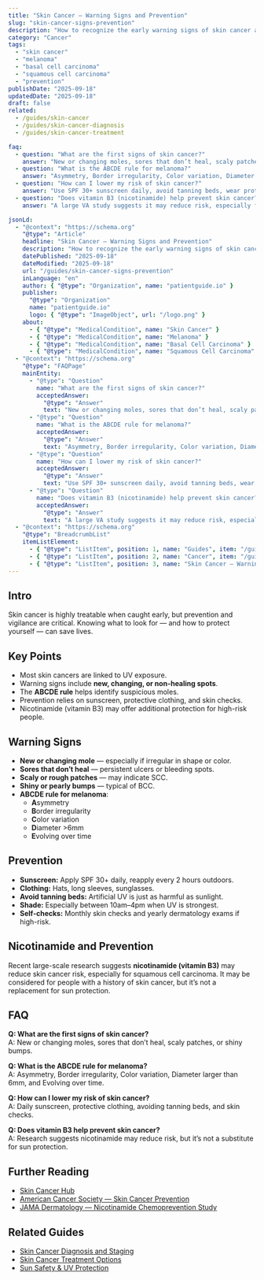```yaml
---
title: "Skin Cancer — Warning Signs and Prevention"
slug: "skin-cancer-signs-prevention"
description: "How to recognize the early warning signs of skin cancer and steps you can take to lower your risk."
category: "Cancer"
tags:
  - "skin cancer"
  - "melanoma"
  - "basal cell carcinoma"
  - "squamous cell carcinoma"
  - "prevention"
publishDate: "2025-09-18"
updatedDate: "2025-09-18"
draft: false
related:
  - /guides/skin-cancer
  - /guides/skin-cancer-diagnosis
  - /guides/skin-cancer-treatment

faq:
  - question: "What are the first signs of skin cancer?"
    answer: "New or changing moles, sores that don’t heal, scaly patches, or shiny bumps that bleed easily."
  - question: "What is the ABCDE rule for melanoma?"
    answer: "Asymmetry, Border irregularity, Color variation, Diameter larger than 6mm, and Evolving over time."
  - question: "How can I lower my risk of skin cancer?"
    answer: "Use SPF 30+ sunscreen daily, avoid tanning beds, wear protective clothing, and check your skin monthly."
  - question: "Does vitamin B3 (nicotinamide) help prevent skin cancer?"
    answer: "A large VA study suggests it may reduce risk, especially for squamous cell carcinoma, but it’s not a substitute for sun protection."

jsonLd:
  - "@context": "https://schema.org"
    "@type": "Article"
    headline: "Skin Cancer — Warning Signs and Prevention"
    description: "How to recognize the early warning signs of skin cancer and steps you can take to lower your risk."
    datePublished: "2025-09-18"
    dateModified: "2025-09-18"
    url: "/guides/skin-cancer-signs-prevention"
    inLanguage: "en"
    author: { "@type": "Organization", name: "patientguide.io" }
    publisher:
      "@type": "Organization"
      name: "patientguide.io"
      logo: { "@type": "ImageObject", url: "/logo.png" }
    about:
      - { "@type": "MedicalCondition", name: "Skin Cancer" }
      - { "@type": "MedicalCondition", name: "Melanoma" }
      - { "@type": "MedicalCondition", name: "Basal Cell Carcinoma" }
      - { "@type": "MedicalCondition", name: "Squamous Cell Carcinoma" }
  - "@context": "https://schema.org"
    "@type": "FAQPage"
    mainEntity:
      - "@type": "Question"
        name: "What are the first signs of skin cancer?"
        acceptedAnswer:
          "@type": "Answer"
          text: "New or changing moles, sores that don’t heal, scaly patches, or shiny bumps that bleed easily."
      - "@type": "Question"
        name: "What is the ABCDE rule for melanoma?"
        acceptedAnswer:
          "@type": "Answer"
          text: "Asymmetry, Border irregularity, Color variation, Diameter larger than 6mm, and Evolving over time."
      - "@type": "Question"
        name: "How can I lower my risk of skin cancer?"
        acceptedAnswer:
          "@type": "Answer"
          text: "Use SPF 30+ sunscreen daily, avoid tanning beds, wear protective clothing, and check your skin monthly."
      - "@type": "Question"
        name: "Does vitamin B3 (nicotinamide) help prevent skin cancer?"
        acceptedAnswer:
          "@type": "Answer"
          text: "A large VA study suggests it may reduce risk, especially for squamous cell carcinoma, but it’s not a substitute for sun protection."
  - "@context": "https://schema.org"
    "@type": "BreadcrumbList"
    itemListElement:
      - { "@type": "ListItem", position: 1, name: "Guides", item: "/guides" }
      - { "@type": "ListItem", position: 2, name: "Cancer", item: "/guides/cancer" }
      - { "@type": "ListItem", position: 3, name: "Skin Cancer — Warning Signs and Prevention", item: "/guides/skin-cancer-signs-prevention" }
---
```


## Intro
Skin cancer is highly treatable when caught early, but prevention and vigilance are critical. Knowing what to look for — and how to protect yourself — can save lives.

## Key Points
- Most skin cancers are linked to UV exposure.  
- Warning signs include **new, changing, or non-healing spots**.  
- The **ABCDE rule** helps identify suspicious moles.  
- Prevention relies on sunscreen, protective clothing, and skin checks.  
- Nicotinamide (vitamin B3) may offer additional protection for high-risk people.  

## Warning Signs
- **New or changing mole** — especially if irregular in shape or color.  
- **Sores that don’t heal** — persistent ulcers or bleeding spots.  
- **Scaly or rough patches** — may indicate SCC.  
- **Shiny or pearly bumps** — typical of BCC.  
- **ABCDE rule for melanoma**:  
  - **A**symmetry  
  - **B**order irregularity  
  - **C**olor variation  
  - **D**iameter >6mm  
  - **E**volving over time  

## Prevention
- **Sunscreen:** Apply SPF 30+ daily, reapply every 2 hours outdoors.  
- **Clothing:** Hats, long sleeves, sunglasses.  
- **Avoid tanning beds:** Artificial UV is just as harmful as sunlight.  
- **Shade:** Especially between 10am–4pm when UV is strongest.  
- **Self-checks:** Monthly skin checks and yearly dermatology exams if high-risk.  

## Nicotinamide and Prevention
Recent large-scale research suggests **nicotinamide (vitamin B3)** may reduce skin cancer risk, especially for squamous cell carcinoma. It may be considered for people with a history of skin cancer, but it’s not a replacement for sun protection.  

## FAQ
**Q: What are the first signs of skin cancer?**  
A: New or changing moles, sores that don’t heal, scaly patches, or shiny bumps.  

**Q: What is the ABCDE rule for melanoma?**  
A: Asymmetry, Border irregularity, Color variation, Diameter larger than 6mm, and Evolving over time.  

**Q: How can I lower my risk of skin cancer?**  
A: Daily sunscreen, protective clothing, avoiding tanning beds, and skin checks.  

**Q: Does vitamin B3 help prevent skin cancer?**  
A: Research suggests nicotinamide may reduce risk, but it’s not a substitute for sun protection.  

## Further Reading
- [Skin Cancer Hub](/guides/skin-cancer)  
- [American Cancer Society — Skin Cancer Prevention](https://www.cancer.org/healthy/be-safe-in-sun.html)  
- [JAMA Dermatology — Nicotinamide Chemoprevention Study](https://doi.org/10.1001/jamadermatol.2025.3238)  

## Related Guides
- [Skin Cancer Diagnosis and Staging](/guides/skin-cancer-diagnosis)  
- [Skin Cancer Treatment Options](/guides/skin-cancer-treatment)  
- [Sun Safety & UV Protection](/guides/sun-safety)  
